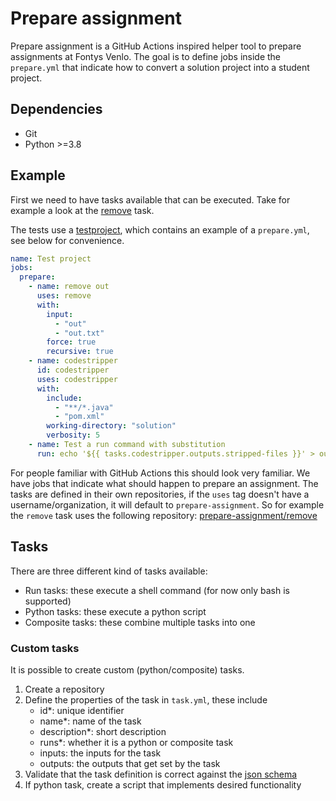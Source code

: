 # Prepare assignment

Prepare assignment is a GitHub Actions inspired helper tool to prepare assignments at Fontys Venlo. The goal is to define jobs inside the `prepare.yml` that indicate how to convert a solution project into a student project.

## Dependencies

- Git
- Python >=3.8

## Example

First we need to have tasks available that can be executed. Take for example a look at the [remove](https://github.com/prepare-assignment/remove) task.

The tests use a [testproject](https://github.com/prepare-assignment/core/tree/tests/testproject), which contains an example of a `prepare.yml`, see below for convenience.

```yaml
name: Test project
jobs:
  prepare:
    - name: remove out
      uses: remove
      with:
        input:
          - "out"
          - "out.txt"
        force: true
        recursive: true
    - name: codestripper
      id: codestripper
      uses: codestripper
      with:
        include:
          - "**/*.java"
          - "pom.xml"
        working-directory: "solution"
        verbosity: 5
    - name: Test a run command with substitution
      run: echo '${{ tasks.codestripper.outputs.stripped-files }}' > out.txt
```

For people familiar with GitHub Actions this should look very familiar. We have jobs that indicate what should happen to prepare an assignment. The tasks are defined in their own repositories, if the `uses` tag doesn't have a username/organization, it will default to `prepare-assignment`. So for example the `remove` task uses the following repository: [prepare-assignment/remove](https://github.com/prepare-assignment/remove)

## Tasks

There are three different kind of tasks available:

- Run tasks: these execute a shell command (for now only bash is supported)
- Python tasks: these execute a python script
- Composite tasks: these combine multiple tasks into one

### Custom tasks

It is possible to create custom (python/composite) tasks.

1. Create a repository
2. Define the properties of the task in `task.yml`, these include
    - id*: unique identifier
    - name*: name of the task
    - description*: short description
    - runs*: whether it is a python or composite task
    - inputs: the inputs for the task
    - outputs: the outputs that get set by the task
3. Validate that the task definition is correct against the [json schema](https://github.com/prepare-assignment/core/blob/main/prepare_assignment/schemas/task.schema.json)
4. If python task, create a script that implements desired functionality

